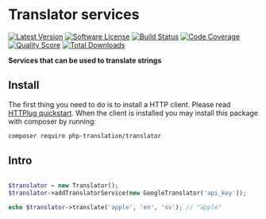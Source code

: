 # Translator services

[![Latest Version](https://img.shields.io/github/release/php-translation/translator.svg?style=flat-square)](https://github.com/php-translation/translator/releases)
[![Software License](https://img.shields.io/badge/license-MIT-brightgreen.svg?style=flat-square)](LICENSE)
[![Build Status](https://img.shields.io/travis/php-translation/translator.svg?style=flat-square)](https://travis-ci.org/php-translation/translator)
[![Code Coverage](https://img.shields.io/scrutinizer/coverage/g/php-translation/translator.svg?style=flat-square)](https://scrutinizer-ci.com/g/php-translation/translator)
[![Quality Score](https://img.shields.io/scrutinizer/g/php-translation/translator.svg?style=flat-square)](https://scrutinizer-ci.com/g/php-translation/translator)
[![Total Downloads](https://img.shields.io/packagist/dt/php-translation/translator.svg?style=flat-square)](https://packagist.org/packages/php-translation/translator)

**Services that can be used to translate strings**


## Install

The first thing you need to do is to install a HTTP client. Please read [HTTPlug quickstart](http://docs.php-http.org/en/latest/httplug/users.html).
When the client is installed you may install this package with composer by running:

``` bash
composer require php-translation/translator
```

## Intro

```php

$translator = new Translator();
$translator->addTranslatorService(new GoogleTranslator('api_key'));

echo $translator->translate('apple', 'en', 'sv'); // "äpple"
```
